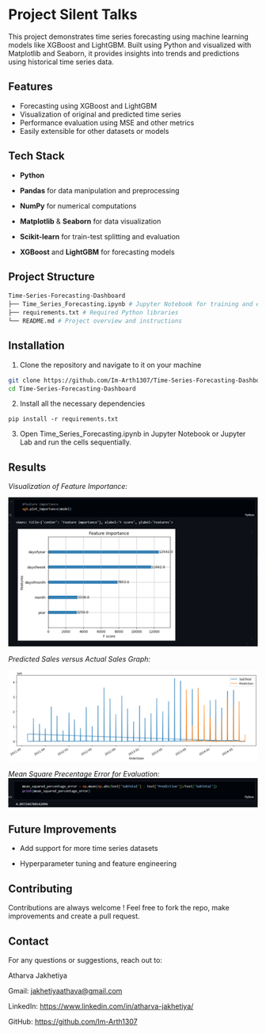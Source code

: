 
# Project Silent Talks

This project demonstrates time series forecasting using machine learning models like XGBoost and LightGBM. Built using Python and visualized with Matplotlib and Seaborn, it provides insights into trends and predictions using historical time series data.

## Features

- Forecasting using XGBoost and LightGBM
- Visualization of original and predicted time series
- Performance evaluation using MSE and other metrics
- Easily extensible for other datasets or models


## Tech Stack

- **Python**

- **Pandas** for data manipulation and preprocessing  
- **NumPy** for numerical computations  
- **Matplotlib** & **Seaborn** for data visualization  
- **Scikit-learn** for train-test splitting and evaluation  
- **XGBoost** and **LightGBM** for forecasting models

## Project Structure
```bash
Time-Series-Forecasting-Dashboard
├── Time_Series_Forecasting.ipynb # Jupyter Notebook for training and evaluating models
├── requirements.txt # Required Python libraries
└── README.md # Project overview and instructions

```
## Installation

1. Clone the repository and navigate to it on your machine

```bash
git clone https://github.com/Im-Arth1307/Time-Series-Forecasting-Dashboard.git
cd Time-Series-Forecasting-Dashboard
```

2. Install all the necessary dependencies

```
pip install -r requirements.txt
```

3. Open Time_Series_Forecasting.ipynb in Jupyter Notebook or Jupyter Lab and run the cells sequentially.
    
## Results

_Visualization of Feature Importance:_

![Feature-importance-graph](images/Feature-importance.png)

_Predicted Sales versus Actual Sales Graph:_

![Subtotal-vs-Prediction-graph](images/sub-total-vs-prediction.png)

_Mean Square Precentage Error for Evaluation:_
![Mean Square Percentage Error](images/MSPE.png)
## Future Improvements 

- Add support for more time series datasets

- Hyperparameter tuning and feature engineering
## Contributing

Contributions are always welcome ! Feel free to fork the repo, make improvements and create a pull request.

## Contact
For any questions or suggestions, reach out to:

Atharva Jakhetiya 

Gmail: jakhetiyaathava@gmail.com

LinkedIn: https://www.linkedin.com/in/atharva-jakhetiya/

GitHub: https://github.com/Im-Arth1307